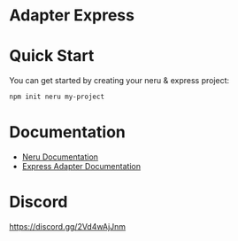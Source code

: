 # Adapter Express

# Quick Start

You can get started by creating your neru & express project:

```bash
npm init neru my-project
```

# Documentation

- [Neru Documentation](https://neru.dev)
- [Express Adapter Documentation](https://www.neru.dev/adapters/express.html)

# Discord

https://discord.gg/2Vd4wAjJnm